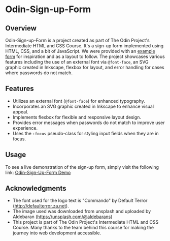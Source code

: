 # Odin-Sign-up-Form

## Overview

Odin-Sign-up-Form is a project created as part of The Odin Project's Intermediate HTML and CSS Course. It's a sign-up form implemented using HTML, CSS, and a bit of JavaScript. We were provided with an [example form](sign-up-form-example.png) for inspiration and as a layout to follow. The project showcases various features including the use of an external font via `@font-face`, an SVG graphic created in Inkscape, flexbox for layout, and error handling for cases where passwords do not match.

## Features

- Utilizes an external font (`@font-face`) for enhanced typography.
- Incorporates an SVG graphic created in Inkscape to enhance visual appeal.
- Implements flexbox for flexible and responsive layout design.
- Provides error messages when passwords do not match to improve user experience.
- Uses the `:focus` pseudo-class for styling input fields when they are in focus.

## Usage

To see a live demonstration of the sign-up form, simply visit the following link: [Odin-Sign-Up-Form Demo](https://ogmui.github.io/Odin-Sign-up-Form/)

## Acknowledgments

- The font used for the logo text is "Commando" by Default Terror (http://defaulterror.za.net).
- The image used was downloaded from unsplash and uploaded by Aldebaran (https://unsplash.com/@aldebarans)
- This project is part of The Odin Project's Intermediate HTML and CSS Course. Many thanks to the team behind this course for making the journey into web development accessible.